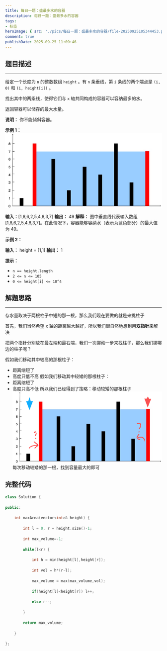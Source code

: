 ```yaml
---
title: 每日一题：盛最多水的容器
description: 每日一题：盛最多水的容器
tags:
- 标签
heroImage: { src: './pics/每日一题：盛最多水的容器/file-20250925105344453.png', inferSize: true }
comment: true
publishDate: 2025-09-25 11:09:46
---
```

## 题目描述
---
给定一个长度为 `n` 的整数数组 `height` 。有 `n` 条垂线，第 `i` 条线的两个端点是 `(i, 0)` 和 `(i, height[i])` 。

找出其中的两条线，使得它们与 `x` 轴共同构成的容器可以容纳最多的水。

返回容器可以储存的最大水量。

**说明：** 你不能倾斜容器。

**示例 1：**
![](./pics/每日一题：盛最多水的容器/file-20250925105344453.png)

**输入：**[1,8,6,2,5,4,8,3,7]
**输出：** 49 
**解释：** 图中垂直线代表输入数组 [1,8,6,2,5,4,8,3,7]。在此情况下，容器能够容纳水（表示为蓝色部分）的最大值为 49。

**示例 2：**

**输入：** height = [1,1]
**输出：** 1

**提示：**

- `n == height.length`
- `2 <= n <= 105`
- `0 <= height[i] <= 10^4`
## 解题思路
---
存水量取决于两根柱子中短的那一根，那么我们现在要做的就是来挑柱子

首先，我们当然希望 x 轴的距离越大越好，所以我们很自然地想到用**双指针**来解决

把两个指针分别放在最左端和最右端，我们一次挪动一步来找柱子，那么我们挪哪边的柱子呢？

假如我们移动其中较高的那根柱子：
- 距离缩短了
- 高度只低不高
假如我们移动其中较矮的那根柱子：
- 距离缩短了
- 高度只高不低
所以我们已经得到了策略：移动较矮的那根柱子
![](./pics/每日一题：盛最多水的容器/file-20250925110230271.png)
每次移动较矮的那一根，找到容量最大的即可
## 完整代码
```cpp
class Solution {

public:

    int maxArea(vector<int>& height) {

        int l = 0, r = height.size()-1;

        int max_volume=-1;

        while(l<r) {

            int h = min(height[l],height[r]);

            int vol = h*(r-l);

            max_volume = max(max_volume,vol);

            if(height[l]<height[r]) l++;

            else r--;

        }

        return max_volume;

    }

};
```